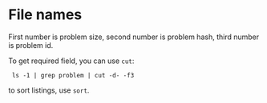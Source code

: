 File names
===

First number is problem size, second number is problem hash, third
number is problem id.

To get required field, you can use `cut`:

```
 ls -1 | grep problem | cut -d- -f3
```

to sort listings, use `sort`.
